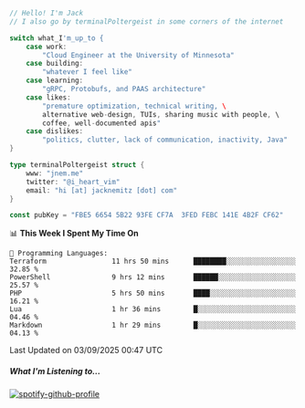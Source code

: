 ```go
// Hello! I'm Jack
// I also go by terminalPoltergeist in some corners of the internet

switch what_I'm_up_to {
    case work:
        "Cloud Engineer at the University of Minnesota"
    case building:
        "whatever I feel like"
    case learning:
        "gRPC, Protobufs, and PAAS architecture"
    case likes:
        "premature optimization, technical writing, \
        alternative web-design, TUIs, sharing music with people, \
        coffee, well-documented apis"
    case dislikes:
        "politics, clutter, lack of communication, inactivity, Java"
}

type terminalPoltergeist struct {
    www: "jnem.me"
    twitter: "@i_heart_vim"
    email: "hi [at] jacknemitz [dot] com"
}

const pubKey = "FBE5 6654 5B22 93FE CF7A  3FED FEBC 141E 4B2F CF62"
```

<!--START_SECTION:waka-->
📊 **This Week I Spent My Time On** 

```text
💬 Programming Languages: 
Terraform                11 hrs 50 mins      ████████░░░░░░░░░░░░░░░░░   32.85 % 
PowerShell               9 hrs 12 mins       ██████░░░░░░░░░░░░░░░░░░░   25.57 % 
PHP                      5 hrs 50 mins       ████░░░░░░░░░░░░░░░░░░░░░   16.21 % 
Lua                      1 hr 36 mins        █░░░░░░░░░░░░░░░░░░░░░░░░   04.46 % 
Markdown                 1 hr 29 mins        █░░░░░░░░░░░░░░░░░░░░░░░░   04.13 % 
```


 Last Updated on 03/09/2025 00:47 UTC
<!--END_SECTION:waka-->

##### What I'm Listening to...

[![spotify-github-profile](https://jnem.me/listening-item?maxAge=2592000)](https://jnem.me/listening)
